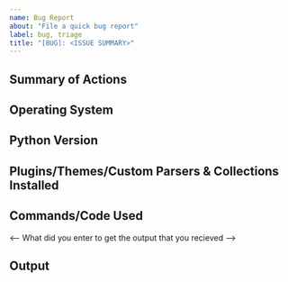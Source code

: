 ```yaml
---
name: Bug Report
about: "File a quick bug report"
label: bug, triage
title: "[BUG]: <ISSUE SUMMARY>"
---
```


## Summary of Actions
<!-- A brief summary of the problem -->

## Operating System
<!-- System and Version (e.g. MacOS Sonoma) -->

## Python Version
<!-- Python 3.12 -->

## Plugins/Themes/Custom Parsers & Collections Installed

<!-- Plugin1 -->
<!-- Theme2 -->

## Commands/Code Used

<-- What did you enter to get the output that you recieved -->

## Output

<!-- Copy the Error or output that you recieve. -->

<!-- This can be a screenshot but is more helpful as text -->
